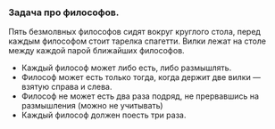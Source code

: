 ### Задача про философов.

Пять безмолвных философов сидят вокруг круглого стола, перед каждым философом стоит тарелка 
спагетти. Вилки лежат на столе между каждой парой ближайших философов.
- Каждый философ может либо есть, либо размышлять.
- Философ может есть только тогда, когда держит две вилки — взятую справа
и слева.
- Философ не может есть два раза подряд, не прервавшись на размышления (можно не учитывать)
- Каждый философ должен поесть три раза.


